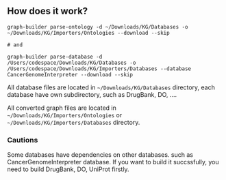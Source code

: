 ## How does it work?

```
graph-builder parse-ontology -d ~/Downloads/KG/Databases -o ~/Downloads/KG/Importers/Ontologies --download --skip

# and

graph-builder parse-database -d /Users/codespace/Downloads/KG/Databases -o /Users/codespace/Downloads/KG/Importers/Databases --database CancerGenomeInterpreter --download --skip
```

All database files are located in `~/Downloads/KG/Databases` directory, each database have own subdirectory, such as DrugBank, DO, ....

All converted graph files are located in `~/Downloads/KG/Importers/Ontologies` or `~/Downloads/KG/Importers/Databases` directory.

### Cautions

Some databases have dependencies on other databases. such as CancerGenomeInterpreter database. If you want to build it succssfully, you need to build DrugBank, DO, UniProt firstly.
